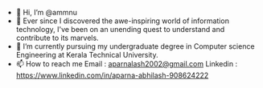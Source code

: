 - 👋 Hi, I’m @ammnu
- 👀 Ever since I discovered the awe-inspiring world of information technology, I've been on an unending quest to understand and contribute to its marvels.
- 🌱 I’m currently pursuing my undergraduate degree in Computer science Engineering at Kerala Technical University.
- 📫 How to reach me 
       Email : aparnalash2002@gmail.com
       Linkedin : https://www.linkedin.com/in/aparna-abhilash-908624222
